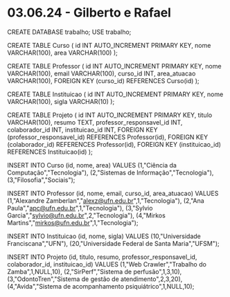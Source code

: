 # 03.06.24 - Gilberto e Rafael

CREATE DATABASE trabalho;
USE trabalho;

CREATE TABLE Curso (
    id INT AUTO_INCREMENT PRIMARY KEY,
    nome VARCHAR(100),
    area VARCHAR(100)
);

CREATE TABLE Professor (
    id INT AUTO_INCREMENT PRIMARY KEY,
    nome VARCHAR(100),
    email VARCHAR(100),
    curso_id INT,
    area_atuacao VARCHAR(100),
    FOREIGN KEY (curso_id) REFERENCES Curso(id)
);

CREATE TABLE Instituicao (
    id INT AUTO_INCREMENT PRIMARY KEY,
    nome VARCHAR(100),
    sigla VARCHAR(10)
);

CREATE TABLE Projeto (
    id INT AUTO_INCREMENT PRIMARY KEY,
    titulo VARCHAR(100),
    resumo TEXT,
    professor_responsavel_id INT,
    colaborador_id INT,
    instituicao_id INT,
    FOREIGN KEY (professor_responsavel_id) REFERENCES Professor(id),
    FOREIGN KEY (colaborador_id) REFERENCES Professor(id),
    FOREIGN KEY (instituicao_id) REFERENCES Instituicao(id)
);

INSERT INTO Curso (id, nome, area) VALUES
(1,"Ciência da Computação","Tecnologia"),
(2,"Sistemas de Informação","Tecnologia"),
(3,"Filosofia","Sociais");

INSERT INTO Professor (id, nome, email, curso_id, area_atuacao) VALUES
(1,"Alexandre Zamberlan","alexz@ufn.edu.br",1,"Tecnologia"),
(2,"Ana Paula","apc@ufn.edu.br",1,"Tecnologia"),
(3,"Sylvio Garcia","sylvio@ufn.edu.br",2,"Tecnologia"),
(4,"Mirkos Martins","mirkos@ufn.edu.br",1,"Tecnologia");

INSERT INTO Instituicao (id, nome, sigla) VALUES
(10,"Universidade Franciscana","UFN"),
(20,"Universidade Federal de Santa Maria","UFSM");

INSERT INTO Projeto (id, titulo, resumo, professor_responsavel_id, colaborador_id, instituicao_id) VALUES
(1,"Web Crawler","Trabalho do Zamba",1,NULL,10),
(2,"SirPerf","Sistema de perfusão",1,3,10),
(3,"OdontoTren","Sistema de gestão de atendimento",2,3,20),
(4,"Avida","Sistema de acompanhamento psiquiátrico",1,NULL,10);
